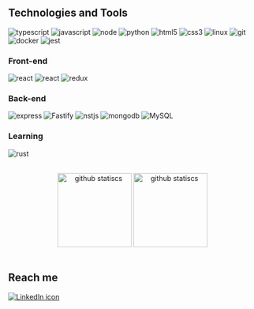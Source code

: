 <h2>Technologies and Tools</h2>
    <p>
        <img src="https://img.shields.io/badge/typescript-2e3440?style=for-the-badge&logo=typescript" alt="typescript"/>
        <img src="https://img.shields.io/badge/javaScript-2e3440?style=for-the-badge&logo=javascript" alt="javascript"/>
        <img src="https://img.shields.io/badge/node-2e3440?style=for-the-badge&logo=nodedotjs" alt="node"/>
        <img src="https://img.shields.io/badge/python-2e3440?style=for-the-badge&logo=python" alt="python"/>
        <img src="https://img.shields.io/badge/HTML5-2e3440?style=for-the-badge&logo=html5" alt="html5"/>
        <img src="https://img.shields.io/badge/CSS3-2e3440?style=for-the-badge&logo=css3" alt="css3"/>
        <img src="https://img.shields.io/badge/linux-2e3440?style=for-the-badge&logo=linux" alt="linux"/>
        <img src="https://img.shields.io/badge/git-2e3440?style=for-the-badge&logo=git" alt="git"/>
        <img src="https://img.shields.io/badge/docker-2e3440?style=for-the-badge&logo=docker" alt="docker"/>
        <img src="https://img.shields.io/badge/jest-2e3440?style=for-the-badge&logo=jest" alt="jest"/>
    </p>

<h3>Front-end</h3>
    <p>
        <img src="https://img.shields.io/badge/react-2e3440?style=for-the-badge&logo=react" alt="react"/>
        <img src="https://img.shields.io/badge/vue-2e3440?style=for-the-badge&logo=vue.js" alt="react"/>
        <img src="https://img.shields.io/badge/redux-2e3440?style=for-the-badge&logo=redux" alt="redux"/>
    </p>

<h3>Back-end</h3>
    <p>
        <img src="https://img.shields.io/badge/express-2e3440?style=for-the-badge&logo=express" alt="express"/>
        <img src="https://img.shields.io/badge/fastify-2e3440?style=for-the-badge&logo=fastify" alt="Fastify"/>
        <img src="https://img.shields.io/badge/nestjs-2e3440?style=for-the-badge&logo=nestjs" alt="nstjs"/>
        <img src="https://img.shields.io/badge/mongoDB-2e3440?style=for-the-badge&logo=mongodb" alt="mongodb"/>
        <img src="https://img.shields.io/badge/mysql-2e3440?style=for-the-badge&logo=mysql" alt="MySQL"/>
    </p>
    
 <h3>Learning</h3>
    <p>
        <img src="https://img.shields.io/badge/rust-2e3440?style=for-the-badge&logo=rust" alt="rust"/>
    </p>

<br>

<div align='center'>
  <img height='150em' src='https://github-readme-stats.vercel.app/api/top-langs?username=leo606&layout=compact&langs_count=7&theme=nord&hide=html,css' alt='github statiscs'></img>
  <img height='150em' src='https://github-readme-stats.vercel.app/api?username=leo606&hide=stars,issues&count_private=true&theme=nord&show_icons=true' alt='github statiscs'></img>
</div>

<br>

<h2>Reach me</h2>

<a href="https://www.linkedin.com/in/leonardolmf" target="_blank">
  <img src="https://img.shields.io/badge/linkedin-0a66c2?style=for-the-badge&logo=linkedin" alt="LinkedIn icon"/>
</a>

<!--
**leo606/leo606** is a ✨ _special_ ✨ repository because its `README.md` (this file) appears on your GitHub profile.

Here are some ideas to get you started:

- 🔭 I’m currently working on ...
- 🌱 I’m currently learning ...
- 👯 I’m looking to collaborate on ...
- 🤔 I’m looking for help with ...
- 💬 Ask me about ...
- 📫 How to reach me: ...
- 😄 Pronouns: ...
- ⚡ Fun fact: ...
-->
